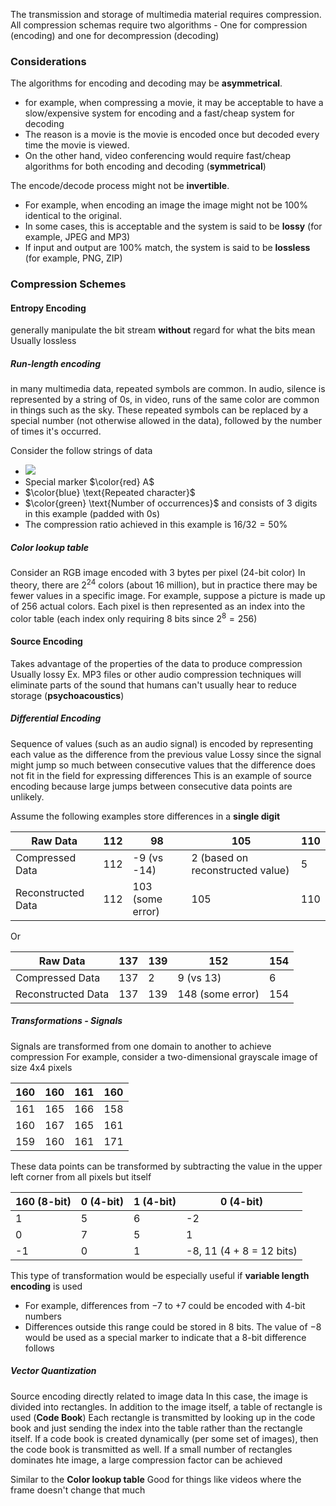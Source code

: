 The transmission and storage of multimedia material requires compression.
All compression schemas require two algorithms - One for compression (encoding) and one for decompression (decoding)

### Considerations
The algorithms for encoding and decoding may be **asymmetrical**. 
- for example, when compressing a movie, it may be acceptable to have a slow/expensive system for encoding and a fast/cheap system for decoding
- The reason is a movie is the movie is encoded once but decoded every time the movie is viewed.
- On the other hand, video conferencing would require fast/cheap algorithms for both encoding and decoding (**symmetrical**)

The encode/decode process might not be **invertible**.
- For example, when encoding an image the image might not be 100% identical to the original.
- In some cases, this is acceptable and the system is said to be **lossy** (for example, JPEG and MP3)
- If input and output are 100% match, the system is said to be **lossless** (for example, PNG, ZIP)

### Compression Schemes

#### Entropy Encoding
generally manipulate the bit stream **without** regard for what the bits mean
Usually lossless

##### Run-length encoding
in many multimedia data, repeated symbols are common. 
In audio, silence is represented by a string of 0s, in video, runs of the same color are common in things such as the sky. 
These repeated symbols can be replaced by a special number (not otherwise allowed in the data), followed by the number of times it's occurred. 

Consider the follow strings of data
- ![](Pasted%20image%2020241206083858.png)
- Special marker $\color{red} A$
- $\color{blue} \text{Repeated character}$
- $\color{green} \text{Number of occurrences}$ and consists of 3 digits in this example (padded with 0s)
- The compression ratio achieved in this example is $16/32 = 50\%$

##### Color lookup table
Consider an RGB image encoded with 3 bytes per pixel (24-bit color)
In theory, there are $2^{24}$ colors (about 16 million), but in practice there may be fewer values in a specific image.
For example, suppose a picture is made up of 256 actual colors. Each pixel is then represented as an index into the color table (each index only requiring 8 bits since $2^8 = 256$)

#### Source Encoding
Takes advantage of the properties of the data to produce compression
Usually lossy
Ex. MP3 files or other audio compression techniques will eliminate parts of the sound that humans can't usually hear to reduce storage (**psychoacoustics**)

##### Differential Encoding
Sequence of values (such as an audio signal) is encoded by representing each value as the difference from the previous value
Lossy since the signal might jump so much between consecutive values that the difference does not fit in the field for expressing differences
This is an example of source encoding because large jumps between consecutive data points are unlikely.

Assume the following examples store differences in a **single digit**

| Raw Data           | 112 | 98               | 105                              | 110 |
| ------------------ | --- | ---------------- | -------------------------------- | --- |
| Compressed Data    | 112 | -9 (vs -14)      | 2 (based on reconstructed value) | 5   |
| Reconstructed Data | 112 | 103 (some error) | 105                              | 110 |
Or

| Raw Data           | 137 | 139 | 152              | 154 |
| ------------------ | --- | --- | ---------------- | --- |
| Compressed Data    | 137 | 2   | 9 (vs 13)        | 6   |
| Reconstructed Data | 137 | 139 | 148 (some error) | 154 |

##### Transformations - Signals
Signals are transformed from one domain to another to achieve compression
For example, consider a two-dimensional grayscale image of size 4x4 pixels

| 160 | 160 | 161 | 160 |
| --- | --- | --- | --- |
| 161 | 165 | 166 | 158 |
| 160 | 167 | 165 | 161 |
| 159 | 160 | 161 | 171 |
These data points can be transformed by subtracting the value in the upper left corner from all pixels but itself

| **160** (8-bit) | 0 (4-bit) | 1 (4-bit) | 0 (4-bit)                |
| --------------- | --------- | --------- | ------------------------ |
| 1               | 5         | 6         | -2                       |
| 0               | 7         | 5         | 1                        |
| -1              | 0         | 1         | -8, 11 (4 + 8 = 12 bits) |
This type of transformation would be especially useful if **variable length encoding** is used
- For example, differences from $-7$ to $+7$ could be encoded with 4-bit numbers
- Differences outside this range could be stored in 8 bits. The value of $-8$ would be used as a special marker to indicate that a 8-bit difference follows

##### Vector Quantization
Source encoding directly related to image data
In this case, the image is divided into rectangles.
In addition to the image itself, a table of rectangle is used (**Code Book**)
Each rectangle is transmitted by looking up in the code book and just sending the index into the table rather than the rectangle itself.
If a code book is created dynamically (per some set of images), then the code book is transmitted as well. If a small number of rectangles dominates hte image, a large compression factor can be achieved

Similar to the **Color lookup table**
Good for things like videos where the frame doesn't change that much
